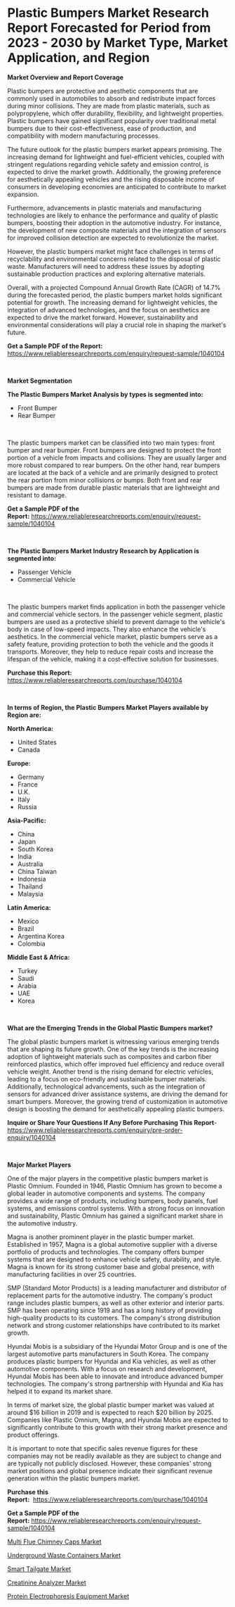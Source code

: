 <p><h1>Plastic Bumpers Market Research Report Forecasted for Period from 2023 -  2030 by Market Type, Market Application, and Region</h1></p><p><strong>Market Overview and Report Coverage</strong></p>
<p><p>Plastic bumpers are protective and aesthetic components that are commonly used in automobiles to absorb and redistribute impact forces during minor collisions. They are made from plastic materials, such as polypropylene, which offer durability, flexibility, and lightweight properties. Plastic bumpers have gained significant popularity over traditional metal bumpers due to their cost-effectiveness, ease of production, and compatibility with modern manufacturing processes.</p><p>The future outlook for the plastic bumpers market appears promising. The increasing demand for lightweight and fuel-efficient vehicles, coupled with stringent regulations regarding vehicle safety and emission control, is expected to drive the market growth. Additionally, the growing preference for aesthetically appealing vehicles and the rising disposable income of consumers in developing economies are anticipated to contribute to market expansion.</p><p>Furthermore, advancements in plastic materials and manufacturing technologies are likely to enhance the performance and quality of plastic bumpers, boosting their adoption in the automotive industry. For instance, the development of new composite materials and the integration of sensors for improved collision detection are expected to revolutionize the market.</p><p>However, the plastic bumpers market might face challenges in terms of recyclability and environmental concerns related to the disposal of plastic waste. Manufacturers will need to address these issues by adopting sustainable production practices and exploring alternative materials.</p><p>Overall, with a projected Compound Annual Growth Rate (CAGR) of 14.7% during the forecasted period, the plastic bumpers market holds significant potential for growth. The increasing demand for lightweight vehicles, the integration of advanced technologies, and the focus on aesthetics are expected to drive the market forward. However, sustainability and environmental considerations will play a crucial role in shaping the market's future.</p></p>
<p><strong>Get a Sample PDF of the Report:</strong> <a href="https://www.reliableresearchreports.com/enquiry/request-sample/1040104">https://www.reliableresearchreports.com/enquiry/request-sample/1040104</a></p>
<p>&nbsp;</p>
<p><strong>Market Segmentation</strong></p>
<p><strong>The Plastic Bumpers Market Analysis by types is segmented into:</strong></p>
<p><ul><li>Front Bumper</li><li>Rear Bumper</li></ul></p>
<p>&nbsp;</p>
<p><p>The plastic bumpers market can be classified into two main types: front bumper and rear bumper. Front bumpers are designed to protect the front portion of a vehicle from impacts and collisions. They are usually larger and more robust compared to rear bumpers. On the other hand, rear bumpers are located at the back of a vehicle and are primarily designed to protect the rear portion from minor collisions or bumps. Both front and rear bumpers are made from durable plastic materials that are lightweight and resistant to damage.</p></p>
<p><strong>Get a Sample PDF of the Report:</strong>&nbsp;<a href="https://www.reliableresearchreports.com/enquiry/request-sample/1040104">https://www.reliableresearchreports.com/enquiry/request-sample/1040104</a></p>
<p>&nbsp;</p>
<p><strong>The Plastic Bumpers Market Industry Research by Application is segmented into:</strong></p>
<p><ul><li>Passenger Vehicle</li><li>Commercial Vehicle</li></ul></p>
<p>&nbsp;</p>
<p><p>The plastic bumpers market finds application in both the passenger vehicle and commercial vehicle sectors. In the passenger vehicle segment, plastic bumpers are used as a protective shield to prevent damage to the vehicle's body in case of low-speed impacts. They also enhance the vehicle's aesthetics. In the commercial vehicle market, plastic bumpers serve as a safety feature, providing protection to both the vehicle and the goods it transports. Moreover, they help to reduce repair costs and increase the lifespan of the vehicle, making it a cost-effective solution for businesses.</p></p>
<p><strong>Purchase this Report:</strong>&nbsp; <a href="https://www.reliableresearchreports.com/purchase/1040104">https://www.reliableresearchreports.com/purchase/1040104</a></p>
<p>&nbsp;</p>
<p><strong>In terms of Region, the Plastic Bumpers Market Players available by Region are:</strong></p>
<p>
    <p> <strong> North America: </strong>
        <ul>
            <li>United States</li>
            <li>Canada</li>
        </ul>
        </p> 
    <p> <strong> Europe: </strong>
        <ul>
            <li>Germany</li>
            <li>France</li>
            <li>U.K.</li>
            <li>Italy</li>
            <li>Russia</li>
        </ul>
        </p> 
    <p> <strong> Asia-Pacific: </strong>
        <ul>
            <li>China</li>
            <li>Japan</li>
            <li>South Korea</li>
            <li>India</li>
            <li>Australia</li>
            <li>China Taiwan</li>
            <li>Indonesia</li>
            <li>Thailand</li>
            <li>Malaysia</li>
        </ul>
        </p> 
    <p> <strong> Latin America: </strong>
        <ul>
            <li>Mexico</li>
            <li>Brazil</li>
            <li>Argentina Korea</li>
            <li>Colombia</li>
        </ul>
        </p> 
    <p> <strong> Middle East & Africa: </strong>
        <ul>
            <li>Turkey</li>
            <li>Saudi</li>
            <li>Arabia</li>
            <li>UAE</li>
            <li>Korea</li>
        </ul>
    </p>
    </p>
<p>&nbsp;</p>
<p><strong>What are the Emerging Trends in the Global Plastic Bumpers market?</strong></p>
<p><p>The global plastic bumpers market is witnessing various emerging trends that are shaping its future growth. One of the key trends is the increasing adoption of lightweight materials such as composites and carbon fiber reinforced plastics, which offer improved fuel efficiency and reduce overall vehicle weight. Another trend is the rising demand for electric vehicles, leading to a focus on eco-friendly and sustainable bumper materials. Additionally, technological advancements, such as the integration of sensors for advanced driver assistance systems, are driving the demand for smart bumpers. Moreover, the growing trend of customization in automotive design is boosting the demand for aesthetically appealing plastic bumpers.</p></p>
<p><strong>Inquire or Share Your Questions If Any Before Purchasing This Report</strong>- <a href="https://www.reliableresearchreports.com/enquiry/pre-order-enquiry/1040104">https://www.reliableresearchreports.com/enquiry/pre-order-enquiry/1040104</a></p>
<p>&nbsp;</p>
<p><strong>Major Market Players</strong></p>
<p><p>One of the major players in the competitive plastic bumpers market is Plastic Omnium. Founded in 1946, Plastic Omnium has grown to become a global leader in automotive components and systems. The company provides a wide range of products, including bumpers, body panels, fuel systems, and emissions control systems. With a strong focus on innovation and sustainability, Plastic Omnium has gained a significant market share in the automotive industry.</p><p>Magna is another prominent player in the plastic bumper market. Established in 1957, Magna is a global automotive supplier with a diverse portfolio of products and technologies. The company offers bumper systems that are designed to enhance vehicle safety, durability, and style. Magna is known for its strong customer base and global presence, with manufacturing facilities in over 25 countries.</p><p>SMP (Standard Motor Products) is a leading manufacturer and distributor of replacement parts for the automotive industry. The company's product range includes plastic bumpers, as well as other exterior and interior parts. SMP has been operating since 1919 and has a long history of providing high-quality products to its customers. The company's strong distribution network and strong customer relationships have contributed to its market growth.</p><p>Hyundai Mobis is a subsidiary of the Hyundai Motor Group and is one of the largest automotive parts manufacturers in South Korea. The company produces plastic bumpers for Hyundai and Kia vehicles, as well as other automotive components. With a focus on research and development, Hyundai Mobis has been able to innovate and introduce advanced bumper technologies. The company's strong partnership with Hyundai and Kia has helped it to expand its market share.</p><p>In terms of market size, the global plastic bumper market was valued at around $16 billion in 2019 and is expected to reach $20 billion by 2025. Companies like Plastic Omnium, Magna, and Hyundai Mobis are expected to significantly contribute to this growth with their strong market presence and product offerings.</p><p>It is important to note that specific sales revenue figures for these companies may not be readily available as they are subject to change and are typically not publicly disclosed. However, these companies' strong market positions and global presence indicate their significant revenue generation within the plastic bumpers market.</p></p>
<p><strong>Purchase this Report:</strong>&nbsp;&nbsp;<a href="https://www.reliableresearchreports.com/purchase/1040104">https://www.reliableresearchreports.com/purchase/1040104</a></p>
<p></p>
<p><strong>Get a Sample PDF of the Report:</strong>&nbsp;<a href="https://www.reliableresearchreports.com/enquiry/request-sample/1040104">https://www.reliableresearchreports.com/enquiry/request-sample/1040104</a></p>
<p><p><a href="https://medium.com/@akshatsharma12/multi-flue-chimney-caps-market-competitive-analysis-market-trends-and-forecast-to-2030-dcbe192c7b9b">Multi Flue Chimney Caps Market</a></p><p><a href="https://medium.com/@chiragreportprime1/underground-waste-containers-market-size-market-outlook-and-market-forecast-2023-to-2030-ea048c6924d1">Underground Waste Containers Market</a></p><p><a href="https://github.com/WillieWoodard/Market-Research-Report-List-2/blob/main/smart-tailgate-market.md">Smart Tailgate Market</a></p><p><a href="https://www.linkedin.com/pulse/creatinine-analyzer-market-share-amp-new-trends-analysis-tbiye/">Creatinine Analyzer Market</a></p><p><a href="https://www.linkedin.com/pulse/protein-electrophoresis-equipment-market-challenges-opportunities-0ksze/">Protein Electrophoresis Equipment Market</a></p></p>